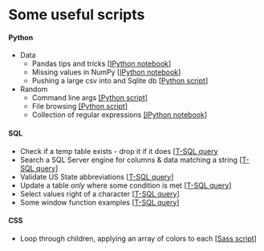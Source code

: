# Some useful scripts

#### Python
* Data
    * Pandas tips and tricks [[IPython notebook](https://github.com/delafields/Helpers/blob/master/Python/pandas.ipynb)]
    * Missing values in NumPy [[IPython notebook](https://github.com/delafields/Helpers/blob/master/Python/missing-nums-numpy.ipynb)]
    * Pushing a large csv into and Sqlite db [[Python script](https://github.com/delafields/Helpers/blob/master/Python/large_csv_to_sqlite.py)]
* Random
    * Command line args [[Python script]](https://github.com/delafields/Helpers/blob/master/Python/command-line-args.py)
    * File browsing [[Python script]](https://github.com/delafields/Helpers/blob/master/Python/file-browsing.py)
    * Collection of regular expressions [[IPython notebook]](https://github.com/delafields/Helpers/blob/master/Python/regex.ipynb)

#### SQL
* Check if a temp table exists - drop it if it does [[T-SQL query](https://github.com/delafields/Helpers/blob/master/SQL/drop_temp.sql)
* Search a SQL Server engine for columns & data matching a string [[T-SQL query](https://github.com/delafields/Helpers/blob/master/SQL/search-sqlserver-engine.sql)]
* Validate US State abbreviations [[T-SQL query](https://github.com/delafields/Helpers/blob/master/SQL/state-in-US.sql)]
* Update a table *only* where some condition is met [[T-SQL query](https://github.com/delafields/Helpers/blob/master/SQL/update-where.sql)]
* Select values right of a character [[T-SQL query](https://github.com/delafields/Helpers/blob/master/SQL/right-of-character.sql)]
* Some window function examples [[T-SQL query](https://github.com/delafields/Helpers/blob/master/SQL/right-of-character.sql)]

#### CSS
* Loop through children, applying an array of colors to each [[Sass script](https://github.com/delafields/Helpers/blob/master/SQL/window_functions.sql)]